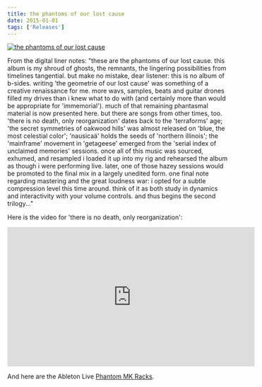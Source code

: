 ```yaml
---
title: the phantoms of our lost cause
date: 2015-01-01
tags: ['Releases']
---
```


[![the phantoms of our lost cause](/rm_ation/images/the-phantoms-of-our-lost-cause.jpg)](https://northerninformation.bandcamp.com/album/the-phantoms-of-our-lost-cause)

From the digital liner notes: "these are the phantoms of our lost cause. this album is my shroud of ghosts, the remnants, the lingering possibilities from timelines tangential. but make no mistake, dear listener: this is no album of b-sides. writing 'the geometrie of our lost cause' was something of a creative renaissance for me. more wavs, samples, beats and guitar drones filled my drives than i knew what to do with (and certainly more than would be appropriate for 'immemorial'). much of that remaining phantasmal material is now presented here. but there are songs from other times, too. 'there is no death, only reorganization' dates back to the 'terraforms' age; 'the secret symmetries of oakwood hills' was almost released on 'blue, the most celestial color'; 'nausicaä' holds the seeds of 'northern illinois'; the 'mainframe' movement in 'getageese' emerged from the 'serial index of unclaimed memories' sessions. once all of this music was sourced, exhumed, and resampled i loaded it up into my rig and rehearsed the album as though i were performing live. later, one of those hazey sessions would be promoted to the final mix in a largely unedited form. one final note regarding mastering and the great loudness war: i opted for a subtle compression level this time around. think of it as both study in dynamics and interactivity with your volume controls. and thus begins the second trilogy..."

Here is the video for 'there is no death, only reorganization':

<iframe width="560" height="315" src="https://www.youtube.com/embed/3LS2xn5Wnb0" frameborder="0" allow="accelerometer; autoplay; encrypted-media; gyroscope; picture-in-picture" allowfullscreen></iframe>

And here are the Ableton Live [Phantom MK Racks](https://s3.us-east-2.amazonaws.com/northerninformation/the-phantoms-mk-racks.zip).
